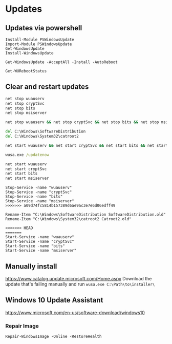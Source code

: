 # Updates

## Updates via powershell

``` PwSh
Install-Module PSWindowsUpdate
Import-Module PSWindowsUpdate
Get-WindowsUpdate
Install-WindowsUpdate

Get-WindowsUpdate -AcceptAll -Install -AutoReboot

Get-WURebootStatus
```

## Clear and restart updates

``` cmd
net stop wuauserv
net stop cryptSvc
net stop bits
net stop msiserver

net stop wuauserv && net stop cryptSvc && net stop bits && net stop msiserver

del C:\Windows\SoftwareDistribution 
del C:\Windows\System32\catroot2 

net start wuauserv && net start cryptSvc && net start bits && net start msiserver

wusa.exe /updatenow 

net start wuauserv
net start cryptSvc
net start bits
net start msiserver
```

``` PwSh
Stop-Service -name "wuauserv"
Stop-Service -name "cryptSvc"
Stop-Service -name "bits"
Stop-Service -name "msiserver"
>>>>>>> a09d74fc5814b157389d6ae9ac3e7e6d06edff49

Rename-Item "C:\Windows\SoftwareDistribution SoftwareDistribution.old"
Rename-Item "C:\Windows\System32\catroot2 Catroot2.old"

<<<<<<< HEAD
=======
Start-Service -name "wuauserv"
Start-Service -name "cryptSvc"
Start-Service -name "bits"
Start-Service -name "msiserver"
```

## Manually install

<https://www.catalog.update.microsoft.com/Home.aspx>
Download the update that's failing manually and run `wusa.exe C:\Path\to\installer\`

## Windows 10 Update Assistant

<https://www.microsoft.com/en-us/software-download/windows10>

### Repair Image

``` Power-Shell
Repair-WindowsImage -Online -RestoreHealth
```
